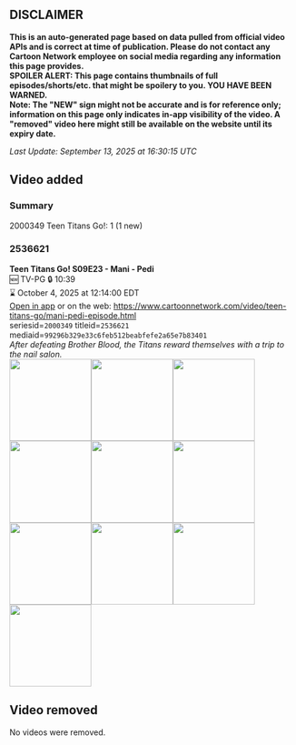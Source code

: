 ## DISCLAIMER
**This is an auto-generated page based on data pulled from official video APIs and is correct at time of publication. Please do not contact any Cartoon Network employee on social media regarding any information this page provides.**  
**SPOILER ALERT: This page contains thumbnails of full episodes/shorts/etc. that might be spoilery to you. YOU HAVE BEEN WARNED.**  
**Note: The "NEW" sign might not be accurate and is for reference only; information on this page only indicates in-app visibility of the video. A "removed" video here might still be available on the website until its expiry date.**  

_Last Update: September 13, 2025 at 16:30:15 UTC_
## Video added
### Summary
2000349 Teen Titans Go!: 1 (1 new)  
### 2536621
**Teen Titans Go! S09E23 - Mani - Pedi**  
🆕 TV-PG 🔒 10:39  
⌛ October 4, 2025 at 12:14:00 EDT  
[Open in app](https://cnvideo.sercomkc.org/redirector.html?type=cnapp&seriesid=2000349&titleid=2536621&mediaid=99296b329e33c6feb512beabfefe2a65e7b83401) or on the web: https://www.cartoonnetwork.com/video/teen-titans-go/mani-pedi-episode.html  
seriesid=`2000349` titleid=`2536621` mediaid=`99296b329e33c6feb512beabfefe2a65e7b83401`  
_After defeating Brother Blood, the Titans reward themselves with a trip to the nail salon._  
<a href="https://s3.amazonaws.com/cartoonorchestrator/2536621_001_1280x720.jpg"><img src="https://s3.amazonaws.com/cartoonorchestrator/2536621_001_640x360.jpg" height="144px" /></a><a href="https://s3.amazonaws.com/cartoonorchestrator/2536621_002_1280x720.jpg"><img src="https://s3.amazonaws.com/cartoonorchestrator/2536621_002_640x360.jpg" height="144px" /></a><a href="https://s3.amazonaws.com/cartoonorchestrator/2536621_003_1280x720.jpg"><img src="https://s3.amazonaws.com/cartoonorchestrator/2536621_003_640x360.jpg" height="144px" /></a><a href="https://s3.amazonaws.com/cartoonorchestrator/2536621_004_1280x720.jpg"><img src="https://s3.amazonaws.com/cartoonorchestrator/2536621_004_640x360.jpg" height="144px" /></a><a href="https://s3.amazonaws.com/cartoonorchestrator/2536621_005_1280x720.jpg"><img src="https://s3.amazonaws.com/cartoonorchestrator/2536621_005_640x360.jpg" height="144px" /></a><a href="https://s3.amazonaws.com/cartoonorchestrator/2536621_006_1280x720.jpg"><img src="https://s3.amazonaws.com/cartoonorchestrator/2536621_006_640x360.jpg" height="144px" /></a><a href="https://s3.amazonaws.com/cartoonorchestrator/2536621_007_1280x720.jpg"><img src="https://s3.amazonaws.com/cartoonorchestrator/2536621_007_640x360.jpg" height="144px" /></a><a href="https://s3.amazonaws.com/cartoonorchestrator/2536621_008_1280x720.jpg"><img src="https://s3.amazonaws.com/cartoonorchestrator/2536621_008_640x360.jpg" height="144px" /></a><a href="https://s3.amazonaws.com/cartoonorchestrator/2536621_009_1280x720.jpg"><img src="https://s3.amazonaws.com/cartoonorchestrator/2536621_009_640x360.jpg" height="144px" /></a><a href="https://s3.amazonaws.com/cartoonorchestrator/2536621_010_1280x720.jpg"><img src="https://s3.amazonaws.com/cartoonorchestrator/2536621_010_640x360.jpg" height="144px" /></a>
## Video removed
No videos were removed.  

